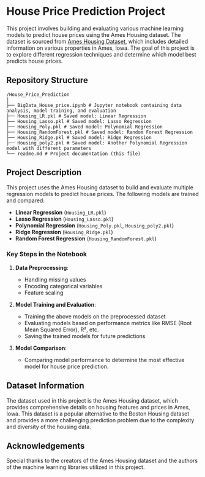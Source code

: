 # House Price Prediction Project

This project involves building and evaluating various machine learning models to predict house prices using the Ames Housing dataset. The dataset is sourced from [Ames Housing Dataset](http://jse.amstat.org/v19n3/decock/AmesHousing.txt), which includes detailed information on various properties in Ames, Iowa. The goal of this project is to explore different regression techniques and determine which model best predicts house prices.

## Repository Structure
```
/House_Price_Prediction
│
├── BigData_House_price.ipynb # Jupyter notebook containing data analysis, model training, and evaluation
├── Housing_LR.pkl # Saved model: Linear Regression
├── Housing_Lasso.pkl # Saved model: Lasso Regression
├── Housing_Poly.pkl # Saved model: Polynomial Regression
├── Housing_RandomForest.pkl # Saved model: Random Forest Regression
├── Housing_Ridge.pkl # Saved model: Ridge Regression
├── Housing_poly2.pkl # Saved model: Another Polynomial Regression model with different parameters
└── readme.md # Project documentation (this file)

```


## Project Description

This project uses the Ames Housing dataset to build and evaluate multiple regression models to predict house prices. The following models are trained and compared:

- **Linear Regression** (`Housing_LR.pkl`)
- **Lasso Regression** (`Housing_Lasso.pkl`)
- **Polynomial Regression** (`Housing_Poly.pkl`, `Housing_poly2.pkl`)
- **Ridge Regression** (`Housing_Ridge.pkl`)
- **Random Forest Regression** (`Housing_RandomForest.pkl`)

### Key Steps in the Notebook

1. **Data Preprocessing**:  
   - Handling missing values
   - Encoding categorical variables
   - Feature scaling

2. **Model Training and Evaluation**:  
   - Training the above models on the preprocessed dataset
   - Evaluating models based on performance metrics like RMSE (Root Mean Squared Error), R², etc.
   - Saving the trained models for future predictions

3. **Model Comparison**:  
   - Comparing model performance to determine the most effective model for house price prediction.

## Dataset Information

The dataset used in this project is the Ames Housing dataset, which provides comprehensive details on housing features and prices in Ames, Iowa. This dataset is a popular alternative to the Boston Housing dataset and provides a more challenging prediction problem due to the complexity and diversity of the housing data.

## Acknowledgements

Special thanks to the creators of the Ames Housing dataset and the authors of the machine learning libraries utilized in this project.


